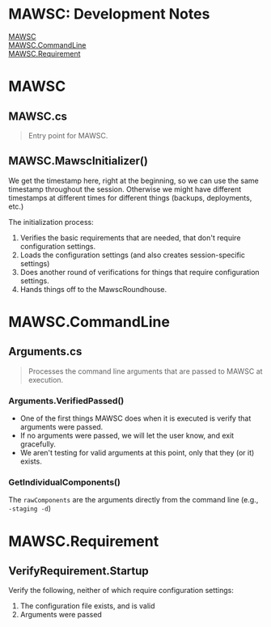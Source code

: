 ﻿# MAWSC: Development Notes

[MAWSC](#mawsc)<br>
[MAWSC.CommandLine](#mawsccommmandline)<br>
[MAWSC.Requirement](#mawscrequirement)<br>

# MAWSC

## MAWSC.cs

> Entry point for MAWSC.

## MAWSC.MawscInitializer()

We get the timestamp here, right at the beginning, so we can use the same timestamp throughout the session. Otherwise we might have different timestamps at different times for different things (backups, deployments, etc.)

The initialization process:
1. Verifies the basic requirements that are needed, that don't require configuration settings.
2. Loads the configuration settings (and also creates session-specific settings)
3. Does another round of verifications for things that require configuration settings.
4. Hands things off to the MawscRoundhouse.

# MAWSC.CommandLine

## Arguments.cs

> Processes the command line arguments that are passed to MAWSC at execution.

### Arguments.VerifiedPassed()

- One of the first things MAWSC does when it is executed is verify that arguments were passed.
- If no arguments were passed, we will let the user know, and exit gracefully.
- We aren't testing for valid arguments at this point, only that they (or it) exists.

### GetIndividualComponents()

The `rawComponents` are the arguments directly from the command line (e.g., `-staging -d`)











# MAWSC.Requirement

## VerifyRequirement.Startup

Verify the following, neither of which require configuration settings:
1. The configuration file exists, and is valid
2. Arguments were passed